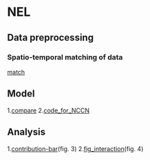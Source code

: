 # NEL
## Data preprocessing
### Spatio-temporal matching of data
[match](match.py)
## Model
1.[compare](compare.ipynb)
2.[code_for_NCCN](code_for_NCCN.ipynb) 
## Analysis
1.[contribution-bar](contribution-bar.ipynb)(fig. 3)
2.[fig_interaction](fig_interaction.ipynb)(fig. 4)
